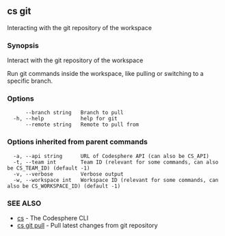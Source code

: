 ## cs git

Interacting with the git repository of the workspace

### Synopsis

Interact with the git repository of the workspace

Run git commands inside the workspace,
like pulling or switching to a specific branch.

### Options

```
      --branch string   Branch to pull
  -h, --help            help for git
      --remote string   Remote to pull from
```

### Options inherited from parent commands

```
  -a, --api string      URL of Codesphere API (can also be CS_API)
  -t, --team int        Team ID (relevant for some commands, can also be CS_TEAM_ID) (default -1)
  -v, --verbose         Verbose output
  -w, --workspace int   Workspace ID (relevant for some commands, can also be CS_WORKSPACE_ID) (default -1)
```

### SEE ALSO

* [cs](cs.md)	 - The Codesphere CLI
* [cs git pull](cs_git_pull.md)	 - Pull latest changes from git repository


